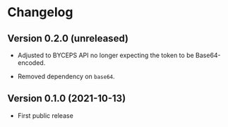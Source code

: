 # Changelog


## Version 0.2.0 (unreleased)

- Adjusted to BYCEPS API no longer expecting the token to be
  Base64-encoded.

- Removed dependency on `base64`.


## Version 0.1.0 (2021-10-13)

- First public release
